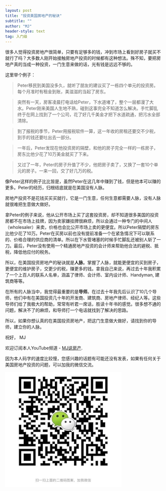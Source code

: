 ```yaml
---
layout: post
title: "投资美国房地产的秘诀"
subtitle: ""
author: "MJ"
header-style: text
tag: 入门级
---
```

很多人觉得投资房地产很简单，只要有足够多的钱，冲到市场上看到好房子就买不就行了吗？大多数人刚开始接触房地产投资的时候都有这种想法。殊不知，要把房地产真的当成一种投资，一门生意来做的话，光有钱是远远不够的。

这里举个例子：

> Peter移民到美国没多久，就听了朋友的建议买了一栋四个单元的投资房。每个月准时有租金到账，美滋滋的当起了房东。  

> 突然有一天，房客凌晨打电话给Peter，下水道堵了，整个一层都漫了大水。Peter刚来美国人生地不熟，碰到这事完全不知道怎么解决。手忙脚乱终于在网上找到了一个公司，花了好几千美金才把下水道疏通，把污水全部清除。  
 
> 到了报税的季节，Peter用报税软件一算，这一年收的房租还要交不少税，到手的钱还要吐出去一部分。
  
> 一年后，Peter发现在他投资房的隔壁，和他的房子完全一样的一栋房子，房东比他少花了10万美金就买了下来。
 
> 又过了一年，Peter的房子升值了不少，他把房子卖了，又换了一套10个单元的房子。一来一回，交了好几万的税。


像Peter这样的例子比比皆是，虽然Peter在这几年中赚到了钱，但是他本可以赚的更多。Peter的经历，归根结底就是在美国没有人脉。

房地产投资不是花钱买买买就行，它是一门生意，任何生意都需要人脉，没有人脉就很难把生意做大做好。

拿Peter的例子来说，他从公开市场上买了这套投资房，却不知道很多美国的投资房都不在市场上挂牌，因为卖家嫌挂牌很麻烦，所以会通过一种专门的中间人（wholesaler）来卖，价格也会比公开市场上卖的更便宜。所以Peter隔壁的房东比他少花了10万。Peter在买房以前也没有提前准备一个在紧急情况下可以联系的、价格合理的供应商的清单。所以在下水管堵塞的时候手忙脚乱还被别人斩了一刀。最后，Peter没有使用一个精通房地产投资的会计师来帮助他合法的避税、抵税，降低他应付的税务。

所以，在美国投资房地产的秘诀就是**人脉**。掌握了人脉，就能更便宜的买到房子，更便宜的维护房子，交更少的税，赚更多的钱。拿我自己来说，再过去十年我积累了一个上百人的联系人名单，涵盖了律师、会计师、室内设计师、Handyman, 建筑商等等。

在所有的人脉当中，我觉得最重要的是**导师**。在过去十年我先后认识了10几个导师，他们中有在美国投资几十年的开发商、建筑商、房地产律师、经纪人等。这些导师们给了我极大的帮助，常常有听君一席话，胜读十年书的感觉。很多想不通的问题，解决不了的麻烦，和导师打一个电话就找到了解决的思路。

所以，如果你想认真的在美国投资房地产，把这门生意做大做好，请找到你的导师，建立你的人脉。

祝好，
MJ

欢迎订阅本人YouTube频道 - [MJ说房产](https://www.youtube.com/channel/UCgat5JGcprM26nA0e1qqqCA).

因为本人码字的速度比较慢，您感兴趣的话题有可能还没有发表，如果有任何关于美国房地产投资的问题，可以加我的微信交流。

![Image of Wechat](/img/wechat.jpeg)